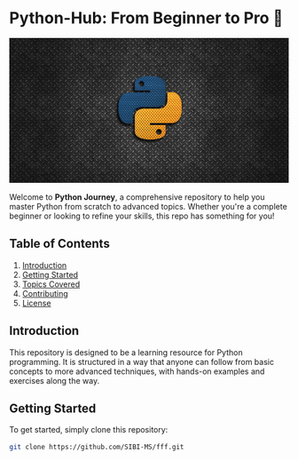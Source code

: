 # Python-Hub: From Beginner to Pro 🚀

</div>
<p align="center">
  <img src="https://github.com/SIBI-MS/Python-Hub/blob/main/Assets/python.jpg" alt="Sublime's custom image"/>
</p>

Welcome to **Python Journey**, a comprehensive repository to help you master Python from scratch to advanced topics. Whether you're a complete beginner or looking to refine your skills, this repo has something for you!

## Table of Contents
1. [Introduction](#introduction)
2. [Getting Started](#getting-started)
3. [Topics Covered](#topics-covered)
4. [Contributing](#contributing)
5. [License](#license)

## Introduction
This repository is designed to be a learning resource for Python programming. It is structured in a way that anyone can follow from basic concepts to more advanced techniques, with hands-on examples and exercises along the way.

## Getting Started
To get started, simply clone this repository:
```bash
git clone https://github.com/SIBI-MS/fff.git
